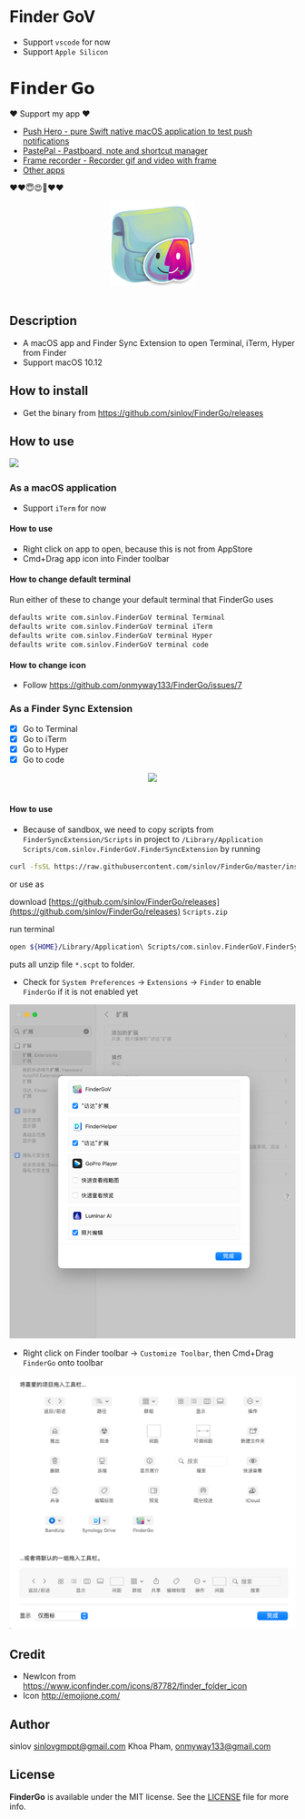 # Finder GoV

- Support `vscode` for now
- Support `Apple Silicon`

# 𝗙𝗶𝗻𝗱𝗲𝗿 𝗚𝗼

❤️ Support my app ❤️

- [Push Hero - pure Swift native macOS application to test push notifications](https://www.producthunt.com/posts/push-hero-2)
- [PastePal - Pastboard, note and shortcut manager](https://www.producthunt.com/posts/pastepal)
- [Frame recorder - Recorder gif and video with frame](https://www.producthunt.com/posts/frame-recorder)
- [Other apps](https://onmyway133.github.io/projects/)

❤️❤️😇😍🤘❤️❤️

<div align = "center">
<img src="Images/Icon.png" width="150" height="150" />
<br>
<br>
</div>

## Description

- A macOS app and Finder Sync Extension to open Terminal, iTerm, Hyper from Finder
- Support macOS 10.12

## How to install

- Get the binary from https://github.com/sinlov/FinderGo/releases

## How to use

![](Images/go1.gif)

### As a macOS application

- Support `iTerm` for now

#### How to use
- Right click on app to open, because this is not from AppStore
- Cmd+Drag app icon into Finder toolbar

#### How to change default terminal

Run either of these to change your default terminal that FinderGo uses

```
defaults write com.sinlov.FinderGoV terminal Terminal
defaults write com.sinlov.FinderGoV terminal iTerm
defaults write com.sinlov.FinderGoV terminal Hyper
defaults write com.sinlov.FinderGoV terminal code
```

#### How to change icon

- Follow https://github.com/onmyway133/FinderGo/issues/7


### As a Finder Sync Extension

- [x] Go to Terminal
- [x] Go to iTerm
- [x] Go to Hyper
- [x] Go to code

<div align = "center">
<img src="Images/screenshot2.png" />
<br>
<br>
</div>

#### How to use

- Because of sandbox, we need to copy scripts from `FinderSyncExtension/Scripts` in project to `/Library/Application Scripts/com.sinlov.FinderGoV.FinderSyncExtension` by running

```sh
curl -fsSL https://raw.githubusercontent.com/sinlov/FinderGo/master/install.sh | sh
```

or use as

download [https://github.com/sinlov/FinderGo/releases](https://github.com/sinlov/FinderGo/releases) `Scripts.zip`

run terminal

```sh
open ${HOME}/Library/Application\ Scripts/com.sinlov.FinderGoV.FinderSyncExtension
```

puts all unzip file `*.scpt` to folder.

- Check for `System Preferences` -> `Extensions` -> `Finder` to enable `FinderGo` if it is not enabled yet

![](Images/extension.png)

- Right click on Finder toolbar -> `Customize Toolbar`, then Cmd+Drag `FinderGo` onto toolbar

![](Images/toolbar.png)

## Credit

- NewIcon from https://www.iconfinder.com/icons/87782/finder_folder_icon
- Icon http://emojione.com/

## Author

sinlov sinlovgmppt@gmail.com
Khoa Pham, onmyway133@gmail.com

## License

**FinderGo** is available under the MIT license. See the [LICENSE](https://github.com/onmyway133/FinderGo/blob/master/LICENSE.md) file for more info.
